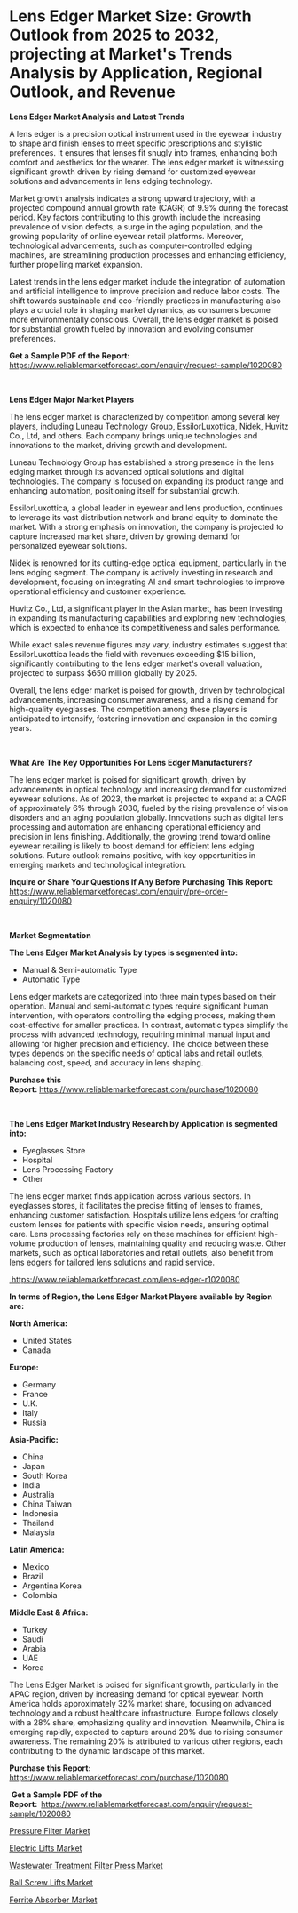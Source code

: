 <p><h1>Lens Edger Market Size: Growth Outlook from 2025 to 2032, projecting at Market's Trends Analysis by Application, Regional Outlook, and Revenue</h1></p><p><strong>Lens Edger Market Analysis and Latest Trends</strong></p>
<p><p>A lens edger is a precision optical instrument used in the eyewear industry to shape and finish lenses to meet specific prescriptions and stylistic preferences. It ensures that lenses fit snugly into frames, enhancing both comfort and aesthetics for the wearer. The lens edger market is witnessing significant growth driven by rising demand for customized eyewear solutions and advancements in lens edging technology.</p><p>Market growth analysis indicates a strong upward trajectory, with a projected compound annual growth rate (CAGR) of 9.9% during the forecast period. Key factors contributing to this growth include the increasing prevalence of vision defects, a surge in the aging population, and the growing popularity of online eyewear retail platforms. Moreover, technological advancements, such as computer-controlled edging machines, are streamlining production processes and enhancing efficiency, further propelling market expansion.</p><p>Latest trends in the lens edger market include the integration of automation and artificial intelligence to improve precision and reduce labor costs. The shift towards sustainable and eco-friendly practices in manufacturing also plays a crucial role in shaping market dynamics, as consumers become more environmentally conscious. Overall, the lens edger market is poised for substantial growth fueled by innovation and evolving consumer preferences.</p></p>
<p><strong>Get a Sample PDF of the Report:&nbsp;</strong> <a href="https://www.reliablemarketforecast.com/enquiry/request-sample/1020080?utm_campaign=1834&utm_medium=2&utm_source=Github&utm_content=ia&utm_term=11042025&utm_id=lens-edger">https://www.reliablemarketforecast.com/enquiry/request-sample/1020080</a></p>
<p>&nbsp;</p>
<p><strong>Lens Edger Major Market Players</strong></p>
<p><p>The lens edger market is characterized by competition among several key players, including Luneau Technology Group, EssilorLuxottica, Nidek, Huvitz Co., Ltd, and others. Each company brings unique technologies and innovations to the market, driving growth and development. </p><p>Luneau Technology Group has established a strong presence in the lens edging market through its advanced optical solutions and digital technologies. The company is focused on expanding its product range and enhancing automation, positioning itself for substantial growth. </p><p>EssilorLuxottica, a global leader in eyewear and lens production, continues to leverage its vast distribution network and brand equity to dominate the market. With a strong emphasis on innovation, the company is projected to capture increased market share, driven by growing demand for personalized eyewear solutions.</p><p>Nidek is renowned for its cutting-edge optical equipment, particularly in the lens edging segment. The company is actively investing in research and development, focusing on integrating AI and smart technologies to improve operational efficiency and customer experience.</p><p>Huvitz Co., Ltd, a significant player in the Asian market, has been investing in expanding its manufacturing capabilities and exploring new technologies, which is expected to enhance its competitiveness and sales performance.</p><p>While exact sales revenue figures may vary, industry estimates suggest that EssilorLuxottica leads the field with revenues exceeding $15 billion, significantly contributing to the lens edger market's overall valuation, projected to surpass $650 million globally by 2025. </p><p>Overall, the lens edger market is poised for growth, driven by technological advancements, increasing consumer awareness, and a rising demand for high-quality eyeglasses. The competition among these players is anticipated to intensify, fostering innovation and expansion in the coming years.</p></p>
<p>&nbsp;</p>
<p><strong>What Are The Key Opportunities For Lens Edger Manufacturers?</strong></p>
<p><p>The lens edger market is poised for significant growth, driven by advancements in optical technology and increasing demand for customized eyewear solutions. As of 2023, the market is projected to expand at a CAGR of approximately 6% through 2030, fueled by the rising prevalence of vision disorders and an aging population globally. Innovations such as digital lens processing and automation are enhancing operational efficiency and precision in lens finishing. Additionally, the growing trend toward online eyewear retailing is likely to boost demand for efficient lens edging solutions. Future outlook remains positive, with key opportunities in emerging markets and technological integration.</p></p>
<p><strong>Inquire or Share Your Questions If Any Before Purchasing This Report:</strong> <a href="https://www.reliablemarketforecast.com/enquiry/pre-order-enquiry/1020080?utm_campaign=1834&utm_medium=2&utm_source=Github&utm_content=ia&utm_term=11042025&utm_id=lens-edger">https://www.reliablemarketforecast.com/enquiry/pre-order-enquiry/1020080</a></p>
<p>&nbsp;</p>
<p><strong>Market Segmentation</strong></p>
<p><strong>The Lens Edger Market Analysis by types is segmented into:</strong></p>
<p><ul><li>Manual & Semi-automatic Type</li><li>Automatic Type</li></ul></p>
<p><p>Lens edger markets are categorized into three main types based on their operation. Manual and semi-automatic types require significant human intervention, with operators controlling the edging process, making them cost-effective for smaller practices. In contrast, automatic types simplify the process with advanced technology, requiring minimal manual input and allowing for higher precision and efficiency. The choice between these types depends on the specific needs of optical labs and retail outlets, balancing cost, speed, and accuracy in lens shaping.</p></p>
<p><strong>Purchase this Report:&nbsp;</strong><a href="https://www.reliablemarketforecast.com/purchase/1020080?utm_campaign=1834&utm_medium=2&utm_source=Github&utm_content=ia&utm_term=11042025&utm_id=lens-edger">https://www.reliablemarketforecast.com/purchase/1020080</a></p>
<p>&nbsp;</p>
<p><strong>The Lens Edger Market Industry Research by Application is segmented into:</strong></p>
<p><ul><li>Eyeglasses Store</li><li>Hospital</li><li>Lens Processing Factory</li><li>Other</li></ul></p>
<p><p>The lens edger market finds application across various sectors. In eyeglasses stores, it facilitates the precise fitting of lenses to frames, enhancing customer satisfaction. Hospitals utilize lens edgers for crafting custom lenses for patients with specific vision needs, ensuring optimal care. Lens processing factories rely on these machines for efficient high-volume production of lenses, maintaining quality and reducing waste. Other markets, such as optical laboratories and retail outlets, also benefit from lens edgers for tailored lens solutions and rapid service.</p></p>
<p><a href="https://www.reliablemarketforecast.com/lens-edger-r1020080?utm_campaign=1834&utm_medium=2&utm_source=Github&utm_content=ia&utm_term=11042025&utm_id=lens-edger">&nbsp;https://www.reliablemarketforecast.com/lens-edger-r1020080</a></p>
<p><strong>In terms of Region, the Lens Edger Market Players available by Region are:</strong></p>
<p>
    <p> <strong> North America: </strong>
        <ul>
            <li>United States</li>
            <li>Canada</li>
        </ul>
        </p> 
    <p> <strong> Europe: </strong>
        <ul>
            <li>Germany</li>
            <li>France</li>
            <li>U.K.</li>
            <li>Italy</li>
            <li>Russia</li>
        </ul>
        </p> 
    <p> <strong> Asia-Pacific: </strong>
        <ul>
            <li>China</li>
            <li>Japan</li>
            <li>South Korea</li>
            <li>India</li>
            <li>Australia</li>
            <li>China Taiwan</li>
            <li>Indonesia</li>
            <li>Thailand</li>
            <li>Malaysia</li>
        </ul>
        </p> 
    <p> <strong> Latin America: </strong>
        <ul>
            <li>Mexico</li>
            <li>Brazil</li>
            <li>Argentina Korea</li>
            <li>Colombia</li>
        </ul>
        </p> 
    <p> <strong> Middle East & Africa: </strong>
        <ul>
            <li>Turkey</li>
            <li>Saudi</li>
            <li>Arabia</li>
            <li>UAE</li>
            <li>Korea</li>
        </ul>
    </p>
    </p>
<p><p>The Lens Edger Market is poised for significant growth, particularly in the APAC region, driven by increasing demand for optical eyewear. North America holds approximately 32% market share, focusing on advanced technology and a robust healthcare infrastructure. Europe follows closely with a 28% share, emphasizing quality and innovation. Meanwhile, China is emerging rapidly, expected to capture around 20% due to rising consumer awareness. The remaining 20% is attributed to various other regions, each contributing to the dynamic landscape of this market.</p></p>
<p><strong>Purchase this Report: </strong><a href="https://www.reliablemarketforecast.com/purchase/1020080?utm_campaign=1834&utm_medium=2&utm_source=Github&utm_content=ia&utm_term=11042025&utm_id=lens-edger">https://www.reliablemarketforecast.com/purchase/1020080</a></p>
<p>&nbsp;<strong>Get a Sample PDF of the Report:&nbsp;&nbsp;</strong><a href="https://www.reliablemarketforecast.com/enquiry/request-sample/1020080?utm_campaign=1834&utm_medium=2&utm_source=Github&utm_content=ia&utm_term=11042025&utm_id=lens-edger">https://www.reliablemarketforecast.com/enquiry/request-sample/1020080</a></p>
<p><strong></strong></p>
<p><p><a href="https://github.com/JubayerMia832/Market-Research-Report-List-2/blob/main/pressure-filter-market.md?utm_campaign=1834&utm_medium=2&utm_source=Github&utm_content=ia&utm_term=11042025&utm_id=lens-edger">Pressure Filter Market</a></p><p><a href="https://github.com/BryceTownsendr/Market-Research-Report-List-7/blob/main/electric-lifts-market.md?utm_campaign=1834&utm_medium=2&utm_source=Github&utm_content=ia&utm_term=11042025&utm_id=lens-edger">Electric Lifts Market</a></p><p><a href="https://github.com/ygfu6u/Market-Research-Report-List-2/blob/main/wastewater-treatment-filter-press-market.md?utm_campaign=1834&utm_medium=2&utm_source=Github&utm_content=ia&utm_term=11042025&utm_id=lens-edger">Wastewater Treatment Filter Press Market</a></p><p><a href="https://github.com/mahnoor2003/Market-Research-Report-List-7/blob/main/ball-screw-lifts-market.md?utm_campaign=1834&utm_medium=2&utm_source=Github&utm_content=ia&utm_term=11042025&utm_id=lens-edger">Ball Screw Lifts Market</a></p><p><a href="https://github.com/leopardmicheal7019/Market-Research-Report-List-1/blob/main/ferrite-absorber-market.md?utm_campaign=1834&utm_medium=2&utm_source=Github&utm_content=ia&utm_term=11042025&utm_id=lens-edger">Ferrite Absorber Market</a></p></p>